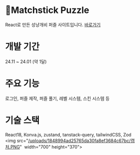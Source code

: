 # Matchstick Puzzle
React로 만든 성냥개비 퍼즐 사이트입니다. <a href="https://matchstick-puzzle.com/">바로가기</a>

# 개발 기간
24.11 ~ 24.01 (약 1달)

# 주요 기능
로그인, 퍼즐 제작, 퍼즐 풀기, 레벨 시스템, 스킨 시스템 등

# 기술 스택
React18, Konva.js, zustand, tanstack-query, tailwindCSS, Zod
<br>
<img src="[/uploads/1848994ad25765da30fa8ef3684c67bc/캡처.PNG](https://img1.daumcdn.net/thumb/R1280x0/?scode=mtistory2&fname=https%3A%2F%2Fblog.kakaocdn.net%2Fdn%2FbjVFEe%2FbtsLEqF8SwC%2FRkXLkHjSD3DJOeDta2ozA1%2Fimg.png)"  width="700" height="370">

